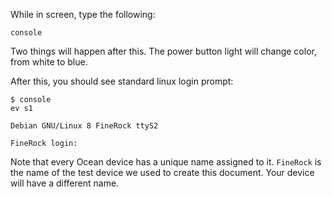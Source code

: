 While in screen, type the following:

```console
console
```

Two things will happen after this.  The power button light will change color, from white to blue.  

After this, you should see standard linux login prompt:

```console
$ console
ev s1

Debian GNU/Linux 8 FineRock ttyS2

FineRock login:
```

Note that every Ocean device has a unique name assigned to it.  `FineRock` is the name of the test device we used to create this document.  Your device will have a different name.
